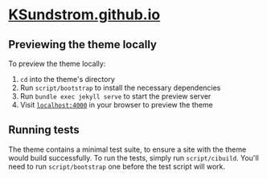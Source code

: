 # [KSundstrom.github.io](https://KSundstrom.github.io/)

## Previewing the theme locally

To preview the theme locally:

1. `cd` into the theme's directory
2. Run `script/bootstrap` to install the necessary dependencies
3. Run `bundle exec jekyll serve` to start the preview server
4. Visit [`localhost:4000`](http://localhost:4000) in your browser to preview the theme

## Running tests

The theme contains a minimal test suite, to ensure a site with the theme would build successfully.
To run the tests, simply run `script/cibuild`.
You'll need to run `script/bootstrap` one before the test script will work.
